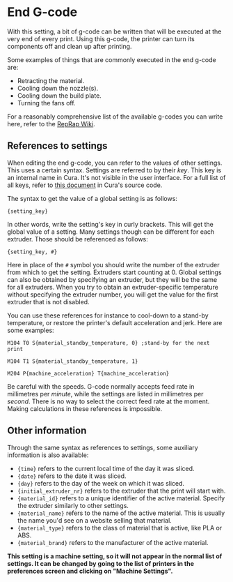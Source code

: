 End G-code
====
With this setting, a bit of g-code can be written that will be executed at the very end of every print. Using this g-code, the printer can turn its components off and clean up after printing.

Some examples of things that are commonly executed in the end g-code are:

* Retracting the material.
* Cooling down the nozzle(s).
* Cooling down the build plate.
* Turning the fans off.

For a reasonably comprehensive list of the available g-codes you can write here, refer to the [RepRap Wiki](https://reprap.org/wiki/G-code).

References to settings
----
When editing the end g-code, you can refer to the values of other settings. This uses a certain syntax. Settings are referred to by their *key*. This key is an internal name in Cura. It's not visible in the user interface. For a full list of all keys, refer to [this document](https://github.com/Ultimaker/Cura/blob/master/resources/definitions/fdmprinter.def.json) in Cura's source code.

The syntax to get the value of a global setting is as follows:

`{setting_key}`

In other words, write the setting's key in curly brackets. This will get the global value of a setting. Many settings though can be different for each extruder. Those should be referenced as follows:

`{setting_key, #}`

Here in place of the `#` symbol you should write the number of the extruder from which to get the setting. Extruders start counting at 0. Global settings can also be obtained by specifying an extruder, but they will be the same for all extruders. When you try to obtain an extruder-specific temperature without specifying the extruder number, you will get the value for the first extruder that is not disabled.

You can use these references for instance to cool-down to a stand-by temperature, or restore the printer's default acceleration and jerk. Here are some examples:

`M104 T0 S{material_standby_temperature, 0} ;stand-by for the next print`

`M104 T1 S{material_standby_temperature, 1}`

`M204 P{machine_acceleration} T{machine_acceleration}`

Be careful with the speeds. G-code normally accepts feed rate in millimetres per *minute*, while the settings are listed in millimetres per *second*. There is no way to select the correct feed rate at the moment. Making calculations in these references is impossible.

Other information
----
Through the same syntax as references to settings, some auxiliary information is also available:

* `{time}` refers to the current local time of the day it was sliced.
* `{date}` refers to the date it was sliced.
* `{day}` refers to the day of the week on which it was sliced.
* `{initial_extruder_nr}` refers to the extruder that the print will start with.
* `{material_id}` refers to a unique identifier of the active material. Specify the extruder similarly to other settings.
* `{material_name}` refers to the name of the active material. This is usually the name you'd see on a website selling that material.
* `{material_type}` refers to the class of material that is active, like PLA or ABS.
* `{material_brand}` refers to the manufacturer of the active material.


**This setting is a machine setting, so it will not appear in the normal list of settings. It can be changed by going to the list of printers in the preferences screen and clicking on "Machine Settings".**